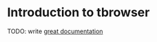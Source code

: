 # Introduction to tbrowser

TODO: write [great documentation](http://jacobian.org/writing/what-to-write/)
